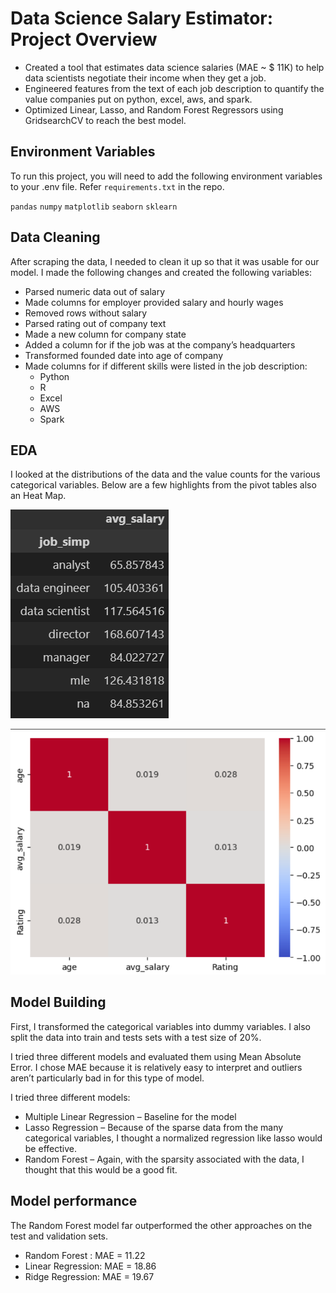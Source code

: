 
# Data Science Salary Estimator: Project Overview
- Created a tool that estimates data science salaries (MAE ~ $ 11K) to help data scientists negotiate their income when they get a job.
- Engineered features from the text of each job description to quantify the value companies put on python, excel, aws, and spark.
- Optimized Linear, Lasso, and Random Forest Regressors using GridsearchCV to reach the best model.



## Environment Variables

To run this project, you will need to add the following environment variables to your .env file. Refer `requirements.txt` in the repo.

`pandas`
`numpy`
`matplotlib`
`seaborn`
`sklearn` 



## Data Cleaning
After scraping the data, I needed to clean it up so that it was usable for our model. I made the following changes and created the following variables:
- Parsed numeric data out of salary
- Made columns for employer provided salary and hourly wages
- Removed rows without salary
- Parsed rating out of company text
- Made a new column for company state
- Added a column for if the job was at the company’s headquarters
- Transformed founded date into age of company
- Made columns for if different skills were listed in the job description:
    - Python
    - R
    - Excel
    - AWS
    - Spark

## EDA
I looked at the distributions of the data and the value counts for the various categorical variables. Below are a few highlights from the pivot tables also an Heat Map.

![avg_salary.png](https://github.com/gagandeepsingh04/data-scientist-salary-analysis/blob/main/avg_salary.png)

![heat_map.png](https://github.com/gagandeepsingh04/data-scientist-salary-analysis/blob/main/heat_map.png)

## Model Building
First, I transformed the categorical variables into dummy variables. I also split the data into train and tests sets with a test size of 20%.

I tried three different models and evaluated them using Mean Absolute Error. I chose MAE because it is relatively easy to interpret and outliers aren’t particularly bad in for this type of model.

I tried three different models:

- Multiple Linear Regression – Baseline for the model
- Lasso Regression – Because of the sparse data from the many categorical variables, I thought a normalized regression like lasso would be effective.
- Random Forest – Again, with the sparsity associated with the data, I thought that this would be a good fit.
## Model performance
The Random Forest model far outperformed the other approaches on the test and validation sets.

- Random Forest : MAE = 11.22
- Linear Regression: MAE = 18.86
- Ridge Regression: MAE = 19.67

